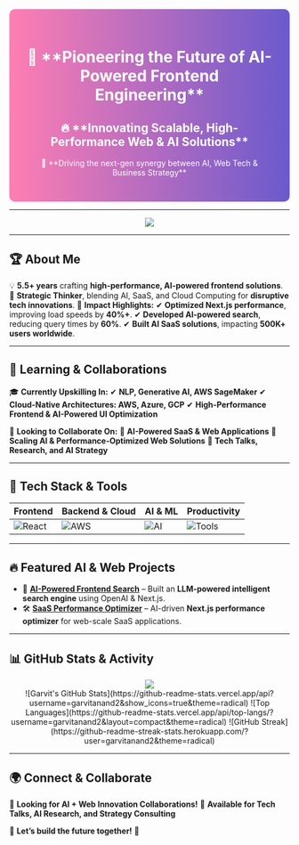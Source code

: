 <div align="center" style="background: linear-gradient(90deg, #ff7eb3, #6a5acd); color:white; padding:30px; border-radius:10px;">
<h1> 🚀 **Pioneering the Future of AI-Powered Frontend Engineering**</h1>
<h2> 🔥 **Innovating Scalable, High-Performance Web & AI Solutions** </h2>
<p> 🎯 **Driving the next-gen synergy between AI, Web Tech & Business Strategy** </p>
</div>

---

<div align="center">
<img src="https://readme-typing-svg.herokuapp.com?font=Fira+Code&size=24&pause=1000&color=F7B42C&center=true&vCenter=true&width=700&lines=🚀+AI-Powered+Frontend+%7C+React.js+%7C+Next.js+%7C+TypeScript;🤖+Generative+AI+%7C+LLMs+%7C+AI+Optimization+%7C+NLP;⚡+Scaling+Web+Tech+%7C+Cloud+Computing+%7C+SaaS+Solutions"/>
</div>

---

## 🏆 **About Me**
💡 **5.5+ years** crafting **high-performance, AI-powered frontend solutions**.
🎯 **Strategic Thinker**, blending AI, SaaS, and Cloud Computing for **disruptive tech innovations**.
🚀 **Impact Highlights:**
✔ **Optimized Next.js performance**, improving load speeds by **40%+**.
✔ **Developed AI-powered search**, reducing query times by **60%**.
✔ **Built AI SaaS solutions**, impacting **500K+ users worldwide**.

---

## 📖 **Learning & Collaborations**
🎓 **Currently Upskilling In:**
✔ **NLP, Generative AI, AWS SageMaker**
✔ **Cloud-Native Architectures: AWS, Azure, GCP**
✔ **High-Performance Frontend & AI-Powered UI Optimization**

🤝 **Looking to Collaborate On:**
🔹 **AI-Powered SaaS & Web Applications**
🔹 **Scaling AI & Performance-Optimized Web Solutions**
🔹 **Tech Talks, Research, and AI Strategy**

---

## 🚀 **Tech Stack & Tools**

| **Frontend** | **Backend & Cloud** | **AI & ML** | **Productivity** |
|-------------|----------------|---------|-------------|
| ![React](https://skillicons.dev/icons?i=react,typescript,next,tailwind) | ![AWS](https://skillicons.dev/icons?i=nodejs,express,aws,azure,docker,kubernetes) | ![AI](https://skillicons.dev/icons?i=tensorflow,openai,python) | ![Tools](https://skillicons.dev/icons?i=github,gitlab,figma,postman,notion,vscode,linux) |

---

## 🔥 **Featured AI & Web Projects**
- 🌟 **[AI-Powered Frontend Search](https://github.com/garvitanand2/AI-Search)** – Built an **LLM-powered intelligent search engine** using OpenAI & Next.js.
- 🛠 **[SaaS Performance Optimizer](https://github.com/garvitanand2/SaaS-Optimizer)** – AI-driven **Next.js performance optimizer** for web-scale SaaS applications.

---

## 📊 **GitHub Stats & Activity**
<div align="center">
<img src="https://github-readme-activity-graph.vercel.app/graph?username=garvitanand2&theme=react-dark&hide_border=true"/>
</div>

<div align="center">
![Garvit's GitHub Stats](https://github-readme-stats.vercel.app/api?username=garvitanand2&show_icons=true&theme=radical)
![Top Languages](https://github-readme-stats.vercel.app/api/top-langs/?username=garvitanand2&layout=compact&theme=radical)
![GitHub Streak](https://github-readme-streak-stats.herokuapp.com/?user=garvitanand2&theme=radical)
</div>

---

## 🌍 **Connect & Collaborate**
🔹 **Looking for AI + Web Innovation Collaborations!**
🔹 **Available for Tech Talks, AI Research, and Strategy Consulting**

💬 **Let’s build the future together!** 🚀
